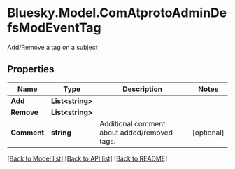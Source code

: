 # Bluesky.Model.ComAtprotoAdminDefsModEventTag
Add/Remove a tag on a subject

## Properties

Name | Type | Description | Notes
------------ | ------------- | ------------- | -------------
**Add** | **List&lt;string&gt;** |  | 
**Remove** | **List&lt;string&gt;** |  | 
**Comment** | **string** | Additional comment about added/removed tags. | [optional] 

[[Back to Model list]](../README.md#documentation-for-models) [[Back to API list]](../README.md#documentation-for-api-endpoints) [[Back to README]](../README.md)

